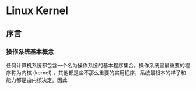 # Linux Kernel

## 序言

### 操作系统基本概念

任何计算机系统都包含一个名为操作系统的基本程序集合。操作系统里最重要的程序称为内核 (kernel) ，其他都是些不那么重要的实用程序，系统最根本的样子和能力都是由内核决定。因此